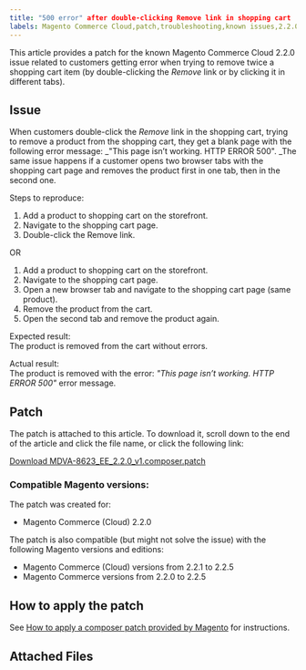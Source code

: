 ```yaml
---
title: "500 error" after double-clicking Remove link in shopping cart 
labels: Magento Commerce Cloud,patch,troubleshooting,known issues,2.2.0,500 error,shopping cart
---
```


This article provides a patch for the known Magento Commerce Cloud 2.2.0 issue related to customers getting error when trying to remove twice a shopping cart item (by double-clicking the _Remove_ link or by clicking it in different tabs).

## Issue

When customers double-click the _Remove_ link in the shopping cart, trying to remove a product from the shopping cart, they get a blank page with the following error message: _"This page isn’t working. HTTP ERROR 500". _The same issue happens if a customer opens two browser tabs with the shopping cart page and removes the product first in one tab, then in the second one.

Steps to reproduce:

1. Add a product to shopping cart on the storefront.
1. Navigate to the shopping cart page.
1. Double-click the Remove link.

OR 

1. Add a product to shopping cart on the storefront.
1. Navigate to the shopping cart page.
1. Open a new browser tab and navigate to the shopping cart page (same product).
1. Remove the product from the cart.
1. Open the second tab and remove the product again. 

Expected result:  
 The product is removed from the cart without errors.

Actual result:  
 The product is removed with the error: _"This page isn’t working. HTTP ERROR 500"_ error message.

## Patch

The patch is attached to this article. To download it, scroll down to the end of the article and click the file name, or click the following link:

[Download MDVA-8623\_EE\_2.2.0\_v1.composer.patch](https://support.magento.com/hc/en-us/article_attachments/360023828792/MDVA-8623_EE_2.2.0_v1.composer.patch)

### Compatible Magento versions:

The patch was created for:

* Magento Commerce (Cloud) 2.2.0

The patch is also compatible (but might not solve the issue) with the following Magento versions and editions:

* Magento Commerce (Cloud) versions from 2.2.1 to 2.2.5
* Magento Commerce versions from 2.2.0 to 2.2.5

## How to apply the patch

See [How to apply a composer patch provided by Magento](https://support.magento.com/hc/en-us/articles/360028367731) for instructions.

## Attached Files